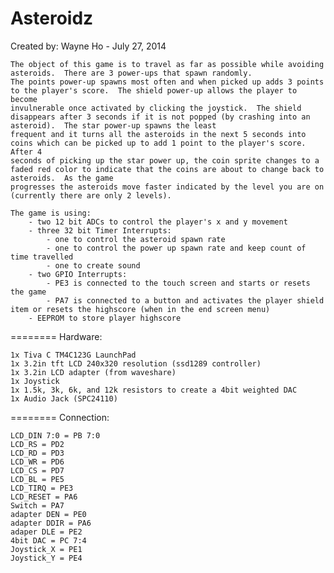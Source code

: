 Asteroidz
========
Created by: Wayne Ho - July 27, 2014
 
 	The object of this game is to travel as far as possible while avoiding asteroids.  There are 3 power-ups that spawn randomly.
 	The points power-up spawns most often and when picked up adds 3 points to the player's score.  The shield power-up allows the player to become
 	invulnerable once activated by clicking the joystick.  The shield disappears after 3 seconds if it is not popped (by crashing into an asteroid).  The star power-up spawns the least
 	frequent and it turns all the asteroids in the next 5 seconds into coins which can be picked up to add 1 point to the player's score.  After 4
    seconds of picking up the star power up, the coin sprite changes to a faded red color to indicate that the coins are about to change back to asteroids.  As the game
    progresses the asteroids move faster indicated by the level you are on (currently there are only 2 levels).
 
 	The game is using:
 		- two 12 bit ADCs to control the player's x and y movement
 		- three 32 bit Timer Interrupts:
 			- one to control the asteroid spawn rate
 			- one to control the power up spawn rate and keep count of time travelled
 			- one to create sound
 		- two GPIO Interrupts:
 			- PE3 is connected to the touch screen and starts or resets the game
 			- PA7 is connected to a button and activates the player shield item or resets the highscore (when in the end screen menu)
 		- EEPROM to store player highscore
 
 
========
    Hardware:
 
    1x Tiva C TM4C123G LaunchPad
    1x 3.2in tft LCD 240x320 resolution (ssd1289 controller)
    1x 3.2in LCD adapter (from waveshare)
    1x Joystick
    1x 1.5k, 3k, 6k, and 12k resistors to create a 4bit weighted DAC
    1x Audio Jack (SPC24110)
 
========
   Connection:
 
  	LCD_DIN 7:0 = PB 7:0
    LCD_RS = PD2
    LCD_RD = PD3
    LCD_WR = PD6
    LCD_CS = PD7
    LCD_BL = PE5
    LCD_TIRQ = PE3
    LCD_RESET = PA6
    Switch = PA7
    adapter DEN = PE0
    adapter DDIR = PA6
    adaper DLE = PE2
    4bit DAC = PC 7:4
    Joystick_X = PE1
    Joystick_Y = PE4
